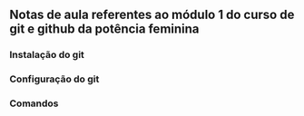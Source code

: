 ## Notas de aula referentes ao módulo 1 do curso de git e github da potência feminina

### Instalação do git
### Configuração do git

### Comandos